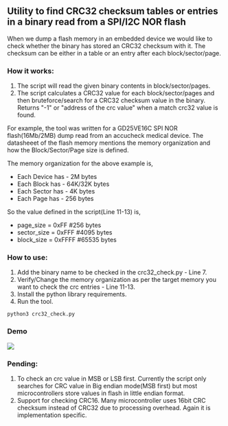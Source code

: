 
## Utility to find CRC32 checksum tables or entries in a binary read from a SPI/I2C NOR flash 

When we dump a flash memory in an embedded device we would like to check whether the binary has stored an CRC32 checksum with it. The checksum can be either in a table or an entry after each block/sector/page. 

### How it works:

1. The script will read the given binary contents in block/sector/pages.
2. The script calculates a CRC32 value for each block/sector/pages and then bruteforce/search for a CRC32 checksum value in the binary. Returns "-1" or "address of the crc value" when a match crc32 value is found.

For example, the tool  was written for a GD25VE16C SPI NOR flash(16Mb/2MB) dump read from an accucheck medical device. The datasheeet of the flash memory mentions the memory organization and how the Block/Sector/Page size is defined.

The memory organization for the above example is,

* Each Device has - 2M bytes
* Each Block has - 64K/32K bytes
* Each Sector has - 4K bytes
* Each Page has - 256 bytes

So the value defined in the script(Line 11-13) is, 

* page_size = 0xFF  #256 bytes
* sector_size = 0xFFF  #4095 bytes
* block_size = 0xFFFF  #65535 bytes

### How to use:

1. Add the binary name to be checked in the crc32_check.py - Line 7. 
2. Verify/Change the memory organization as per the target memory you want to check the crc entries - Line 11-13. 
3. Install the python library requirements.
4. Run the tool. 
``` 
python3 crc32_check.py
```
### Demo

![](crc32_check1.gif)


### Pending:
1. To check an crc value in MSB or LSB first. Currently the script only searches for CRC value in Big endian mode(MSB first) but most microcontrollers store values in flash in little endian format. 
2. Support for checking CRC16. Many microcontroller uses 16bit CRC checksum instead of CRC32 due to processing overhead. Again it is implementation specific. 

